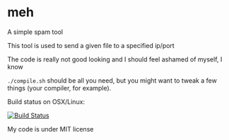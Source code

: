 # meh

A simple spam tool

This tool is used to send a given file to a specified ip/port

The code is really not good looking and I should feel ashamed of myself, I know

`./compile.sh` should be all you need, but you might want to tweak a few things (your compiler, for example).

Build status on OSX/Linux:

[![Build Status](https://travis-ci.org/sejour-a/meh.svg?branch=master)](https://travis-ci.org/sejour-a/meh)

My code is under MIT license
